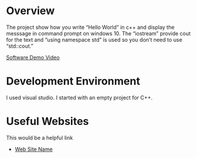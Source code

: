 # Overview

The project show how you write “Hello World” in c++ and display the messsage in command prompt on windows 10. The “iostream” provide cout for the text and “using namespace std” is used so you don’t need to use “std::cout.” 

[Software Demo Video](https://youtu.be/_tEBheq-Ca0)

# Development Environment

I used visual studio. I started with an empty project for C++.

# Useful Websites

This would be a helpful link 
* [Web Site Name](https://www.cplusplus.com/doc/tutorial/basic_io/)

